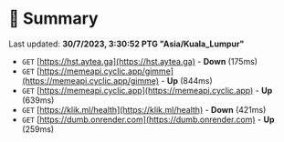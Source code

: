 # 📖 Summary
Last updated: **30/7/2023, 3:30:52 PTG "Asia/Kuala_Lumpur"**

- `GET` [https://hst.aytea.ga](https://hst.aytea.ga) - **Down** (175ms)
- `GET` [https://memeapi.cyclic.app/gimme](https://memeapi.cyclic.app/gimme) - **Up** (844ms)
- `GET` [https://memeapi.cyclic.app](https://memeapi.cyclic.app) - **Up** (639ms)
- `GET` [https://klik.ml/health](https://klik.ml/health) - **Down** (421ms)
- `GET` [https://dumb.onrender.com](https://dumb.onrender.com) - **Up** (259ms)
